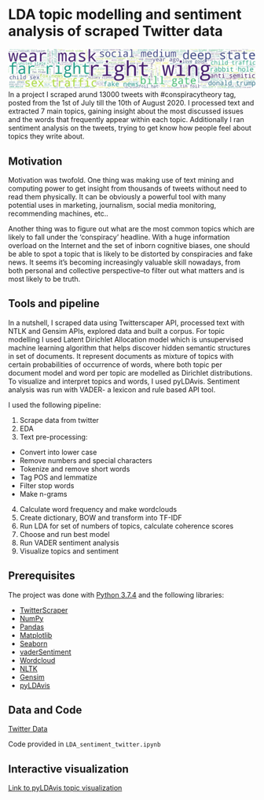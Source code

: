 # LDA topic modelling and sentiment analysis of scraped Twitter data
![image](https://github.com/wostook/NLP/blob/master/data/WordCloud.JPG)
In a project I scraped arund 13000 tweets with #conspiracytheory tag, posted from the 1st of July till the 10th of August 2020. I processed text and extracted 7 main topics, gaining insight about the most discussed issues and the words that frequently appear within each topic. Additionally I ran sentiment analysis on the tweets, trying to get know how people feel about topics they write about. 

## Motivation 

Motivation was twofold. One thing was making use of text mining and computing power to get insight from thousands of tweets without need to read them physically. It can be obviously a powerful tool with many potential uses in marketing, journalism, social media monitoring, recommending machines, etc..

Another thing was to figure out what are the most common topics which are likely to fall under the ‘conspiracy’ headline. With a huge information overload on the Internet and the set of inborn cognitive biases, one should be able to spot a topic that is likely to be distorted by conspiracies and fake news. It seems it’s becoming increasingly valuable skill nowadays, from both personal and collective perspective–to filter out what matters and is most likely to be truth. 

## Tools and pipeline 

In a nutshell, I scraped data using Twitterscaper API, processed text with NTLK and Gensim APIs, explored data and built a corpus. For topic modelling I used Latent Dirichlet Allocation model which is unsupervised machine learning algorithm that helps discover hidden semantic structures in set of documents. It represent documents as mixture of topics with certain probabilities of occurrence of words, where both topic per document model and word per topic are modelled as Dirichlet distributions. To visualize and interpret topics and words, I used pyLDAvis. Sentiment analysis was run with VADER- a lexicon and rule based API tool. 

I used the following pipeline:

1.	Scrape data from twitter
2.	EDA
3.	Text pre-processing:
 - Convert into lower case
 - Remove numbers and special characters 
 - Tokenize and remove short words
 - Tag POS and lemmatize 
 - Filter stop words
 - Make n-grams
4.	Calculate word frequency and make wordclouds
5.	Create dictionary, BOW and transform into TF-IDF
6.	Run LDA for set of numbers of topics, calculate coherence scores
7.	Choose and run best model
8.	Run VADER sentiment analysis 
9.	Visualize topics and sentiment  

## Prerequisites

The project was done with [Python 3.7.4](https://www.python.org/downloads/release/python-374/) and the following libraries:

- [TwitterScraper](https://github.com/taspinar/twitterscraper)
- [NumPy](http://www.numpy.org/)
- [Pandas](http://pandas.pydata.org)
- [Matplotlib](http://matplotlib.org/)
- [Seaborn](https://seaborn.pydata.org/)
- [vaderSentiment](https://pypi.org/project/vaderSentiment/)
- [Wordcloud](https://amueller.github.io/word_cloud/)
- [NLTK](http://www.nltk.org/)
- [Gensim](https://radimrehurek.com/gensim/)
- [pyLDAvis](https://github.com/bmabey/pyLDAvis)

## Data and Code

[Twitter Data](./data/Tweets_conspiracytheory)

Code provided in `LDA_sentiment_twitter.ipynb`

## Interactive visualization

[Link to pyLDAvis topic visualization](https://htmlpreview.github.io/?https://github.com/wostook/NLP/blob/master/data/pyLDAvis.html)
